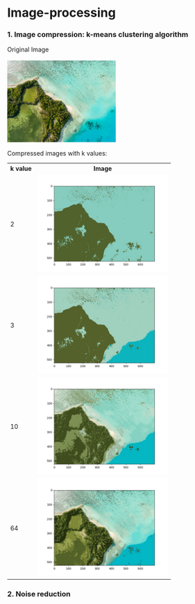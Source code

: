 <h1>Image-processing</h1>

<h3>1. Image compression: k-means clustering algorithm</h3>

Original Image<br><br>
<img src="./k-means/image.jpeg" style="width: 250px; height: auto;">

Compressed images with k values:<br>
<table>
  <tr>
    <th>k value</th>
    <th>Image</th>
  </tr>
  <tr>
    <td>2</td>
    <td><img src="./k-means/k_2.jpeg" style="width: 300px; height: auto;"></td>
  </tr>
  <tr>
    <td>3</td>
    <td><img src="./k-means/k_3.jpeg" style="width: 300px; height: auto;"></td>
  </tr>
  <tr>
    <td>10</td>
    <td><img src="./k-means/k_10.jpeg" style="width: 300px; height: auto;"></td>
  </tr>
  <tr>
    <td>64</td>
    <td><img src="./k-means/k_64.jpeg" style="width: 300px; height: auto;"></td>
  </tr>
</table>

### 2. Noise reduction
